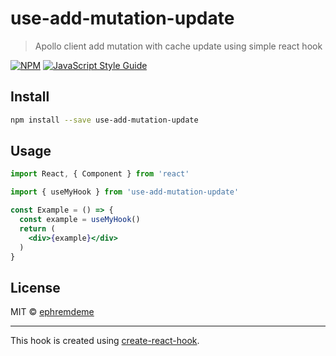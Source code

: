 # use-add-mutation-update

> Apollo client add mutation with cache update using simple react hook

[![NPM](https://img.shields.io/npm/v/use-add-mutation-update.svg)](https://www.npmjs.com/package/use-add-mutation-update) [![JavaScript Style Guide](https://img.shields.io/badge/code_style-standard-brightgreen.svg)](https://standardjs.com)

## Install

```bash
npm install --save use-add-mutation-update
```

## Usage

```jsx
import React, { Component } from 'react'

import { useMyHook } from 'use-add-mutation-update'

const Example = () => {
  const example = useMyHook()
  return (
    <div>{example}</div>
  )
}
```

## License

MIT © [ephremdeme](https://github.com/ephremdeme)

---

This hook is created using [create-react-hook](https://github.com/hermanya/create-react-hook).
